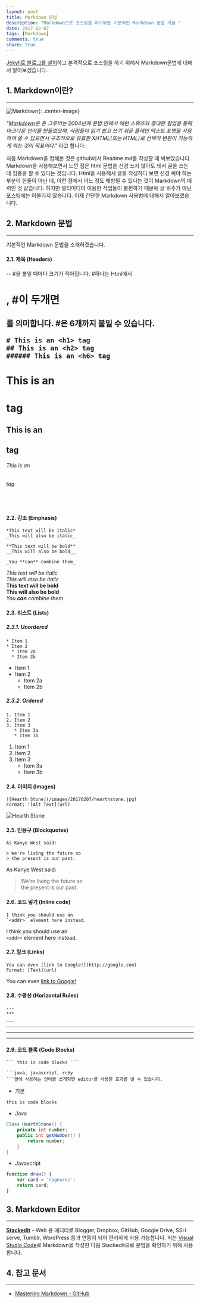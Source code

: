 ```yaml
---
layout: post
title: Markdown 문법
description: "Markdown으로 포스팅을 하기위한 기본적인 Markdown 문법 기술 "
date: 2017-02-07
tags: [Markdown]
comments: true
share: true
---
```

[Jekyll로 블로그를 설치](http://minseokism.github.io/2017-01-21/jekyll_01/)하고 본격적으로 포스팅을 하기 위해서 Markdown문법에 대해서 알아보겠습니다.

## 1. Markdown이란?
---
![Markdown](/images/20170207/rsz-markdown-mark.png){: .center-image}

_"[Markdown](https://ko.wikipedia.org/wiki/%EB%A7%88%ED%81%AC%EB%8B%A4%EC%9A%B4)은 존 그루버는 2004년에 문법 면에서 에런 스워츠와 중대한 협업을 통해 마크다운 언어를 만들었으며, 사람들이 읽기 쉽고 쓰기 쉬운 플레인 텍스트 포맷을 사용하여 쓸 수 있으면서 구조적으로 유효한 XHTML(또는 HTML)로 선택적 변환이 가능하게 하는 것이 목표이다."_ 라고 합니다.  

처음 Markdown을 접해본 것은 github에서 Readme.md를 작성할 때 써보았습니다. Markdown을 사용해보면서 느낀 점은 html 문법을 신경 쓰지 않아도 돼서 글을 쓰는 데 집중을 할 수 있다는 것입니다. Html을 사용해서 글을 작성하다 보면 신경 써야 하는 부분이 한둘이 아닌 데, 이런 점에서 어느 정도 해방될 수 있다는 것이 Markdown의 매력인 것 같습니다. 하지만 멀티미디어 이용한 작업들이 불편하기 때문에 글 위주가 아닌 포스팅에는 어울리지 않습니다. 이제 간단한 Markdown 사용법에 대해서 알아보겠습니다.

## 2. Markdown 문법
---
기본적인 Markdown 문법을 소개하겠습니다. 

#### 2.1. 제목 (Headers)
--  #을 붙일 때마다 크기가 작아집니다. #하나는 Html에서 <h1>, #이 두개면 <h2>를 의미합니다. #은 6개까지 붙일 수 있습니다.

```
# This is an <h1> tag
## This is an <h2> tag
###### This is an <h6> tag
```

# This is an <h1> tag  

## This is an <h2> tag  

###### This is an <h6> tag  
　  

#### 2.2. 강조 (Emphasis)
```
*This text will be italic*
_This will also be italic_

**This text will be bold**
__This will also be bold__

_You **can** combine them_
```

*This text will be italic*  
_This will also be italic_  
**This text will be bold**  
__This will also be bold__  
_You **can** combine them_

#### 2.3. 리스트 (Lists)

##### 2.3.1. Unordered  
```
* Item 1
* Item 2
  * Item 2a
  * Item 2b
```

* Item 1
* Item 2
  * Item 2a
  * Item 2b

##### 2.3.2. Ordered  
```
1. Item 1
2. Item 2
3. Item 3
   * Item 3a
   * Item 3b
```
1. Item 1
2. Item 2
3. Item 3
   * Item 3a
   * Item 3b

#### 2.4. 이미지 (Images)
```
![Hearth Stone](/images/20170207/hearthstone.jpg)
Format: ![Alt Text](url)
```
![Hearth Stone](/images/20170207/hearthstone.jpg)

#### 2.5. 인용구 (Blockquotes)
```
As Kanye West said:

> We're living the future so
> the present is our past.
```

As Kanye West said:

> We're living the future so  
> the present is our past.

#### 2.6. 코드 넣기 (Inline code)
```
I think you should use an
`<addr>` element here instead.
```

I think you should use an  
`<addr>` element here instead.

#### 2.7. 링크 (Links)
```
You can even [link to Google!](http://google.com)
Format: [Text](url)
```

You can even [link to Google!](http://google.com)

#### 2.8. 수평선 (Horizontal Rules)
```
---
***  
___  
```

---  
***  
___  

#### 2.9. 코드 블록 (Code Blocks)
```
``` this is code blocks ```  
  
```java, javascript, ruby  
```옆에 사용하는 언어를 쓰게되면 editor를 사용한 효과를 낼 수 있습니다.
```

- 기본
```
this is code blocks
```
  
- Java
```java
Class HearthStone() {  
    private int number;  
    public int getNumber() {  
        return number;  
    }  
}  
```

- Javascript
```javascript
function draw() {
    var card = 'ragnaros';
    return card;
}
```

## 3. Markdown Editor
---
**[Stackedit](https://stackedit.io/editor)** - Web 용 에디터로 Blogger, Dropbox, GitHub, Google Drive, SSH serve, Tumblr, WordPress 등과 연동이 되어 편리하게 사용 가능합니다. 저는 [Visual Studio Code](https://code.visualstudio.com/)로 Markdown을 작성한 다음 Stackedit으로 문법을 확인하기 위해 사용합니다.

## 4. 참고 문서
---
- [Mastering Markdown - GitHub](https://guides.github.com/features/mastering-markdown/)
